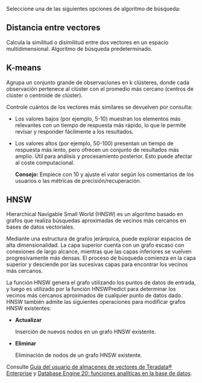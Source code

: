 Seleccione una de las siguientes opciones de algoritmo de búsqueda:

## Distancia entre vectores


Calcula la similitud o disimilitud entre dos vectores en un espacio multidimensional. Algoritmo de búsqueda predeterminado.

## K-means


Agrupa un conjunto grande de observaciones en k clústeres, donde cada observación pertenece al clúster con el promedio más cercano (centros de clúster o centroide de clúster).

Controle cuántos de los vectores más similares se devuelven por consulta:

-   Los valores bajos (por ejemplo, 5-10) muestran los elementos más relevantes con un tiempo de respuesta más rápido, lo que le permite revisar y responder fácilmente a los resultados.


-   Los valores altos (por ejemplo, 50-100) presentan un tiempo de respuesta más lento, pero ofrecen un conjunto de resultados más amplio. Útil para análisis y procesamiento posterior. Esto puede afectar al coste computacional.

    **Consejo:** Empiece con 10 y ajuste el valor según los comentarios de los usuarios o las métricas de precisión/recuperación.


## HNSW


Hierarchical Navigable Small World (HNSW) es un algoritmo basado en grafos que realiza búsquedas aproximadas de vecinos más cercanos en bases de datos vectoriales.

Mediante una estructura de grafos jerárquica, puede explorar espacios de alta dimensionalidad. La capa superior cuenta con un grafo escaso con conexiones de largo alcance, mientras que las capas inferiores se vuelven progresivamente más densas. El proceso de búsqueda comienza en la capa superior y desciende por las sucesivas capas para encontrar los vecinos más cercanos.

La función HNSW genera el grafo utilizando los puntos de datos de entrada, y luego es utilizado por la función HNSWPredict para determinar los vecinos más cercanos aproximados de cualquier punto de datos dado. HNSW también admite las siguientes operaciones para modificar grafos HNSW existentes:

-   **Actualizar**

    Inserción de nuevos nodos en un grafo HNSW existente.


-   **Eliminar**

    Eliminación de nodos de un grafo HNSW existente.


Consulte [Guía del usuario de almacenes de vectores de Teradata® Enterprise](https://docs.teradata.com/access/sources/dita/map?dita:mapPath=bav1749171335700.ditamap&dita:ditavalPath=yeh1751419390153.ditaval) y [Database Engine 20: funciones analíticas en la base de datos](https://docs.teradata.com/access/sources/dita/map?dita:mapPath=rjr1747262120366.ditamap).

